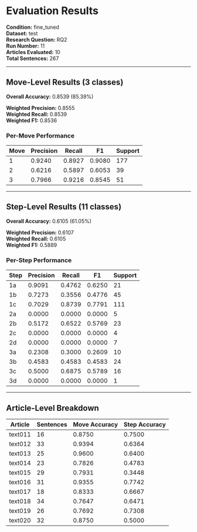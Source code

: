 # Evaluation Results

**Condition:** fine_tuned  
**Dataset:** test  
**Research Question:** RQ2  
**Run Number:** 11  
**Articles Evaluated:** 10  
**Total Sentences:** 267  

---

## Move-Level Results (3 classes)

**Overall Accuracy:** 0.8539 (85.39%)  

**Weighted Precision:** 0.8555  
**Weighted Recall:** 0.8539  
**Weighted F1:** 0.8536  

### Per-Move Performance

| Move | Precision | Recall | F1 | Support |
|------|-----------|--------|----|---------|
| 1 | 0.9240 | 0.8927 | 0.9080 | 177 |
| 2 | 0.6216 | 0.5897 | 0.6053 | 39 |
| 3 | 0.7966 | 0.9216 | 0.8545 | 51 |

---

## Step-Level Results (11 classes)

**Overall Accuracy:** 0.6105 (61.05%)  

**Weighted Precision:** 0.6107  
**Weighted Recall:** 0.6105  
**Weighted F1:** 0.5889  

### Per-Step Performance

| Step | Precision | Recall | F1 | Support |
|------|-----------|--------|----|---------|
| 1a | 0.9091 | 0.4762 | 0.6250 | 21 |
| 1b | 0.7273 | 0.3556 | 0.4776 | 45 |
| 1c | 0.7029 | 0.8739 | 0.7791 | 111 |
| 2a | 0.0000 | 0.0000 | 0.0000 | 5 |
| 2b | 0.5172 | 0.6522 | 0.5769 | 23 |
| 2c | 0.0000 | 0.0000 | 0.0000 | 4 |
| 2d | 0.0000 | 0.0000 | 0.0000 | 7 |
| 3a | 0.2308 | 0.3000 | 0.2609 | 10 |
| 3b | 0.4583 | 0.4583 | 0.4583 | 24 |
| 3c | 0.5000 | 0.6875 | 0.5789 | 16 |
| 3d | 0.0000 | 0.0000 | 0.0000 | 1 |

---

## Article-Level Breakdown

| Article | Sentences | Move Accuracy | Step Accuracy |
|---------|-----------|---------------|---------------|
| text011 | 16 | 0.8750 | 0.7500 |
| text012 | 33 | 0.9394 | 0.6364 |
| text013 | 25 | 0.9600 | 0.6400 |
| text014 | 23 | 0.7826 | 0.4783 |
| text015 | 29 | 0.7931 | 0.3448 |
| text016 | 31 | 0.9355 | 0.7742 |
| text017 | 18 | 0.8333 | 0.6667 |
| text018 | 34 | 0.7647 | 0.6471 |
| text019 | 26 | 0.7692 | 0.7308 |
| text020 | 32 | 0.8750 | 0.5000 |

